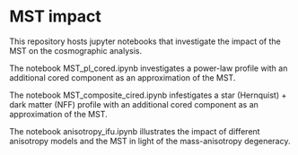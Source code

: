# MST impact
This repository hosts jupyter notebooks that investigate the impact of the MST on the cosmographic analysis.

The notebook MST_pl_cored.ipynb investigates a power-law profile with an additional cored component as an approximation of the MST.

The notebook MST_composite_cired.ipynb infestigates a star (Hernquist) + dark matter (NFF) profile with an additional cored component as an approximation of the MST.

The notebook anisotropy_ifu.ipynb illustrates the impact of different anisotropy models and the MST in light of the mass-anisotropy degeneracy.
